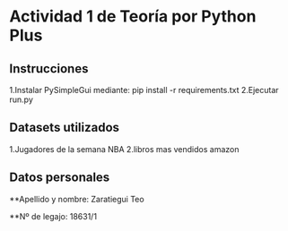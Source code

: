 # Actividad 1 de Teoría por Python Plus

## Instrucciones

1.Instalar PySimpleGui mediante: pip install -r requirements.txt
2.Ejecutar run.py

## Datasets utilizados
1.Jugadores de la semana NBA
2.libros mas vendidos amazon  

## Datos personales
 
**Apellido y nombre: Zaratiegui Teo

**Nº de legajo: 18631/1
